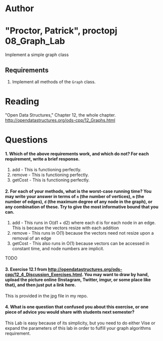 Author
==========
"Proctor, Patrick", proctopj
08_Graph_Lab
============

Implement a simple graph class

Requirements
------------

1. Implement all methods of the `Graph` class.

Reading
=======
"Open Data Structures," Chapter 12, the whole chapter. http://opendatastructures.org/ods-cpp/12_Graphs.html

Questions
=========

#### 1. Which of the above requirements work, and which do not? For each requirement, write a brief response.

1. add - This is functioning perfectly.
2. remove - This is functioning perfectly.
3. getCost - This is functioning perfectly.

#### 2. For each of your methods, what is the worst-case running time? You may write your answer in terms of `n` (the number of vertices), `m` (the number of edges), `d` (the maximum degree of any node in the graph), or any combination of these. Try to give the most informative bound that you can.

1. add - This runs in O(d1 + d2) where each d is for each node in an edge. This is because the vectors resize with each addition
2. remove - This runs in O(1) because the vectors need not resize upon a removal of an edge
3. getCost - This also runs in O(1) because vectors can be accessed in constant time, and node numbers are implicit.

TODO

#### 3. Exercise 12.1 from http://opendatastructures.org/ods-cpp/12_4_Discussion_Exercises.html. You may want to draw by hand, upload the picture online (Instagram, Twitter, imgur, or some place like that), and then just put a link here.

This is provided in the jpg file in my repo.

#### 4. What is one question that confused you about this exercise, or one piece of advice you would share with students next semester?

This Lab is easy because of its simplicity, but you need to do either Vise or expand the parameters of this lab in order to fulfill your graph algorithms requirement.